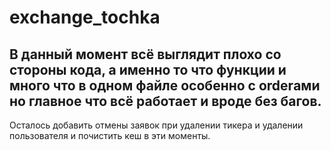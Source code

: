 # exchange_tochka

## В данный момент всё выглядит плохо со стороны кода, а именно то что функции и много что в одном файле особенно с orderами но главное что всё работает и вроде без багов.
Осталось добавить отмены заявок при удалении тикера и удалении пользователя и почистить кеш в эти моменты.